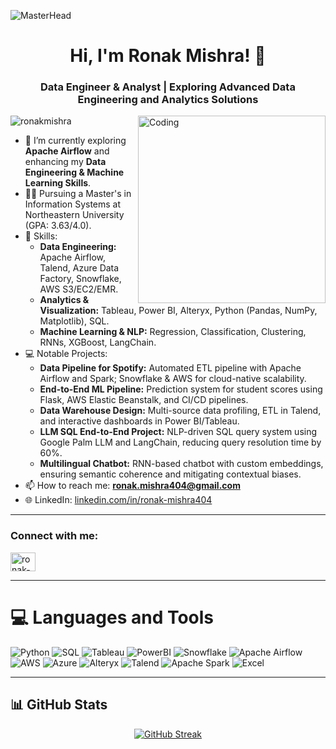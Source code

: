 ![MasterHead](https://i0.wp.com/www.sciencenews.org/wp-content/uploads/2023/04/040823_chatgpt_feat.gif?fit=1024%2C576&ssl=1)

<h1 align="center">Hi, I'm Ronak Mishra! 👋</h1>
<h3 align="center">Data Engineer & Analyst | Exploring Advanced Data Engineering and Analytics Solutions</h3>


<img align="right" alt="Coding" width="300" src="https://media.tenor.com/iRB7vrvhPR4AAAAi/data-code.gif">

<p align="left"> <img src="https://komarev.com/ghpvc/?username=ronakmishra&label=Profile%20views&color=0e75b6&style=flat" alt="ronakmishra" /> </p>

- 🌱 I’m currently exploring **Apache Airflow** and enhancing my **Data Engineering & Machine Learning Skills**.
- 👨‍🎓 Pursuing a Master's in Information Systems at Northeastern University (GPA: 3.63/4.0).
- 🚀 Skills:
  - **Data Engineering:** Apache Airflow, Talend, Azure Data Factory, Snowflake, AWS S3/EC2/EMR.
  - **Analytics & Visualization:** Tableau, Power BI, Alteryx, Python (Pandas, NumPy, Matplotlib), SQL.
  - **Machine Learning & NLP:** Regression, Classification, Clustering, RNNs, XGBoost, LangChain.
- 💻 Notable Projects:
  - **Data Pipeline for Spotify:** Automated ETL pipeline with Apache Airflow and Spark; Snowflake & AWS for cloud-native scalability.
  - **End-to-End ML Pipeline:** Prediction system for student scores using Flask, AWS Elastic Beanstalk, and CI/CD pipelines.
  - **Data Warehouse Design:** Multi-source data profiling, ETL in Talend, and interactive dashboards in Power BI/Tableau.
  - **LLM SQL End-to-End Project:** NLP-driven SQL query system using Google Palm LLM and LangChain, reducing query resolution time by 60%.
  - **Multilingual Chatbot:** RNN-based chatbot with custom embeddings, ensuring semantic coherence and mitigating contextual biases.
- 📫 How to reach me: **ronak.mishra404@gmail.com**
- 🌐 LinkedIn: [linkedin.com/in/ronak-mishra404](https://linkedin.com/in/ronak-mishra404)

---

<h3 align="left">Connect with me:</h3>
<p align="left">
<a href="https://linkedin.com/in/ronak-mishra404" target="blank"><img align="center" src="https://raw.githubusercontent.com/rahuldkjain/github-profile-readme-generator/master/src/images/icons/Social/linked-in-alt.svg" alt="ronak-mishra404" height="30" width="40" /></a>
</p>

---

# 💻 Languages and Tools

![Python](https://img.shields.io/badge/python-3670A0?style=for-the-badge&logo=python&logoColor=ffdd54) 
![SQL](https://img.shields.io/badge/SQL-%2307405e.svg?style=for-the-badge&logo=sqlite&logoColor=white) 
![Tableau](https://img.shields.io/badge/Tableau-%23E97627.svg?style=for-the-badge&logo=Tableau&logoColor=white) 
![PowerBI](https://img.shields.io/badge/PowerBI-%23F2C811.svg?style=for-the-badge&logo=PowerBI&logoColor=black) 
![Snowflake](https://img.shields.io/badge/Snowflake-%2300C7B7.svg?style=for-the-badge&logo=Snowflake&logoColor=white) 
![Apache Airflow](https://img.shields.io/badge/Apache%20Airflow-%23017CEE.svg?style=for-the-badge&logo=Apache-Airflow&logoColor=white)
![AWS](https://img.shields.io/badge/AWS-%23FF9900.svg?style=for-the-badge&logo=amazonaws&logoColor=white) 
![Azure](https://img.shields.io/badge/Microsoft%20Azure-0078D4?style=for-the-badge&logo=microsoft-azure&logoColor=white)
![Alteryx](https://img.shields.io/badge/Alteryx-%23006CC4.svg?style=for-the-badge&logo=alteryx&logoColor=white) 
![Talend](https://img.shields.io/badge/Talend-%23FF6D01.svg?style=for-the-badge&logo=talend&logoColor=white)
![Apache Spark](https://img.shields.io/badge/Apache%20Spark-E25A1C?style=for-the-badge&logo=apachespark&logoColor=white)
![Excel](https://img.shields.io/badge/Microsoft%20Excel-217346?style=for-the-badge&logo=microsoftexcel&logoColor=white)


---

## 📊 GitHub Stats

<p align="center">
  <a href="https://git.io/streak-stats">
    <img src="https://streak-stats.demolab.com?user=ronakmishra&theme=react&hide_border=true" alt="GitHub Streak" />
  </a>
</p>

